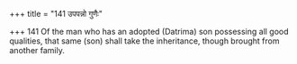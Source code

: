 +++
title = "141 उपपन्नो गुणैः"

+++
141	Of the man who has an adopted (Datrima) son possessing all good qualities, that same (son) shall take the inheritance, though brought from another family.
